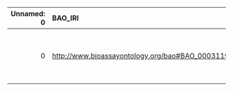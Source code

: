 |   Unnamed: 0 | BAO_IRI                                         | BAO_DESC                                                                          | OSMO_IRI                                               | OSMO_DESC            |
|-------------:|:------------------------------------------------|:----------------------------------------------------------------------------------|:-------------------------------------------------------|:---------------------|
|            0 | http://www.bioassayontology.org/bao#BAO_0003119 | {'label': 'software', 'prefLabel': None, 'altLabel': None, 'name': 'BAO_0003119'} | https://purl.vimmp.eu/semantics/osmo/osmo.ttl#software | {'name': 'software'} |